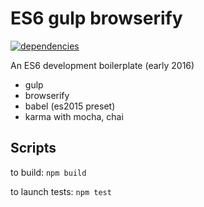 # ES6 gulp browserify

[![dependencies](https://david-dm.org/jedirandy/es6-boilerplate.svg)](https://david-dm.org/jedirandy/es6-boilerplate)

An ES6 development boilerplate (early 2016)
- gulp
- browserify
- babel (es2015 preset)
- karma with mocha, chai

## Scripts

to build: `npm build`

to launch tests: `npm test`